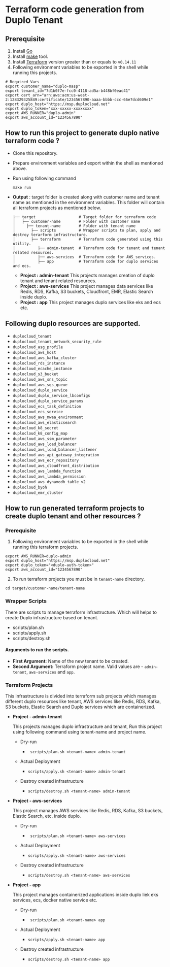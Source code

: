 # Terraform code generation from Duplo Tenant

## Prerequisite

1. Install [Go](https://go.dev/doc/install)
2. Install [make](https://www.gnu.org/software/make) tool.
3. Install [Terraform](https://learn.hashicorp.com/tutorials/terraform/install-cli) version greater than or equals to `v0.14.11`
4. Following environment variables to be exported in the shell while running this projects.

```shell
# Required Vars
export customer_name="duplo-masp"
export tenant_id="7d1b0f7e-fcc0-4118-ad5a-b448bf0eac41"
export cert_arn="arn:aws:acm:us-west-2:128329325849:certificate/1234567890-aaaa-bbbb-ccc-66e7dcd609e1"
export duplo_host="https://msp.duplocloud.net"
export duplo_token="xxx-xxxxx-xxxxxxxx"
export AWS_RUNNER="duplo-admin"
export aws_account_id="1234567890"
```

## How to run this project to generate duplo native terraform code ?

- Clone this repository.

- Prepare environment variables and export within the shell as mentioned above.

- Run using  following command

  ```shell
  make run
  ```

- **Output** : target folder is created along with customer name and tenant name as mentioned in the environment variables. This folder will contain all terraform projects as mentioned below.
  
    ```
    ├── target                   # Target folder for terraform code
    │   ├── customer-name        # Folder with customer name
    │     ├── tenant-name        # Folder with tenant name
    │       ├── scripts          # Wrapper scripts to plan, apply and destroy terarform infrastructure.
    │       ├── terraform        # Terraform code generated using this utility.
    │          ├── admin-tenant  # Terraform code for tenant and tenant related resources.
    │          ├── aws-services  # Terraform code for AWS services.
    │          ├── app           # Terraform code for duplo services and ecs.
    ```

  - **Project : admin-tenant** This projects manages creation of duplo tenant and tenant related resources.
  - **Project : aws-services** This project manages data services like Redis, RDS, Kafka, S3 buckets, Cloudfront, EMR, Elastic Search inside duplo.
  - **Project : app** This project manages duplo services like eks and ecs etc.

## Following duplo resources are supported.
   - `duplocloud_tenant`
   - `duplocloud_tenant_network_security_rule`
   - `duplocloud_asg_profile`
   - `duplocloud_aws_host`
   - `duplocloud_aws_kafka_cluster`
   - `duplocloud_rds_instance`
   - `duplocloud_ecache_instance`
   - `duplocloud_s3_bucket`
   - `duplocloud_aws_sns_topic`
   - `duplocloud_aws_sqs_queue`
   - `duplocloud_duplo_service`
   - `duplocloud_duplo_service_lbconfigs`
   - `duplocloud_duplo_service_params`
   - `duplocloud_ecs_task_definition`
   - `duplocloud_ecs_service`
   - `duplocloud_aws_mwaa_environment`
   - `duplocloud_aws_elasticsearch`
   - `duplocloud_k8_secret`
   - `duplocloud_k8_config_map`
   - `duplocloud_aws_ssm_parameter`
   - `duplocloud_aws_load_balancer`
   - `duplocloud_aws_load_balancer_listener`
   - `duplocloud_aws_api_gateway_integration`
   - `duplocloud_aws_ecr_repository`
   - `duplocloud_aws_cloudfront_distribution`
   - `duplocloud_aws_lambda_function`
   - `duplocloud_aws_lambda_permission`
   - `duplocloud_aws_dynamodb_table_v2`
   - `duplocloud_byoh`
   - `duplocloud_emr_cluster`

## How to run generated terraform projects to create duplo tenant and other resources ?

### Prerequisite
1. Following environment variables to be exported in the shell while running this terraform projects.
```shell
export AWS_RUNNER=duplo-admin
export duplo_host="https://msp.duplocloud.net"
export duplo_token="<duplo-auth-token>"
export aws_account_id="1234567890"
```
2. To run terraform projects you must be in `tenant-name` directory.
```shell
cd target/customer-name/tenant-name
```

### Wrapper Scripts

There are scripts to manage terraform infrastructure. Which will helps to create Duplo infrastructure based on tenant.

- scripts/plan.sh
- scripts/apply.sh
- scripts/destroy.sh

#### Arguments to run the scripts.

- **First Argument:** Name of the new tenant to be created.
- **Second Argument:** Terraform project name. Valid values are - `admin-tenant`, `aws-services` and `app`.

### Terraform Projects

This infrastructure is divided into terraform sub projects which manages different duplo resources like tenant, AWS services like Redis, RDS, Kafka, S3 buckets, Elastic Search and Duplo services which are containerized.

- **Project - admin-tenant**

  This projects manages duplo infrastructure and tenant, Run this project using following command using tenant-name and project name.

  - Dry-run

    - ```shell
       scripts/plan.sh <tenant-name> admin-tenant
      ```

  - Actual Deployment

    - ```shell
      scripts/apply.sh <tenant-name> admin-tenant
      ```

  - Destroy created infrastructure

    - ```shell
      scripts/destroy.sh <tenant-name> admin-tenant
      ```

- **Project - aws-services**

  This project manages AWS services like Redis, RDS, Kafka, S3 buckets, Elastic Search, etc. inside duplo.

  - Dry-run

    - ```shell
       scripts/plan.sh <tenant-name> aws-services
      ```
  - Actual Deployment

    - ```shell
      scripts/apply.sh <tenant-name> aws-services
      ```
  - Destroy created infrastructure

    - ```shell
      scripts/destroy.sh <tenant-name> aws-services
      ```

- **Project - app**

  This project manages containerized applications inside duplo liek eks services, ecs, docker native service etc.

  - Dry-run

    - ```shell
       scripts/plan.sh <tenant-name> app
      ```

  - Actual Deployment

    - ```shell
      scripts/apply.sh <tenant-name> app
      ```

  - Destroy created infrastructure

    - ```shell
      scripts/destroy.sh <tenant-name> app
      ```
